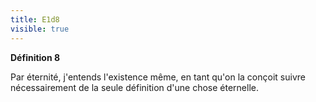 ```yaml
---
title: E1d8
visible: true
---
```


**Définition 8**

Par éternité, j'entends l'existence même, en tant qu'on la conçoit suivre nécessairement de la seule définition d'une chose éternelle.